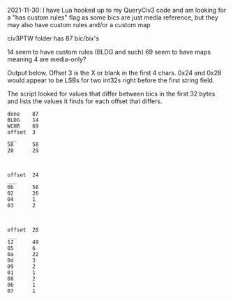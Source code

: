2021-11-30: I have Lua hooked up to my QueryCiv3 code and am looking for a "has custom rules" flag as some bics are just media reference, but they may also have custom rules and/or a custom map

civ3PTW folder has 87 bic/bix's

14 seem to have custom rules (BLDG and such)
69 seem to have maps
meaning 4 are media-only?

Output below. Offset 3 is the X or blank in the first 4 chars.
0x24 and 0x28 would appear to be LSBs for two int32s right before the first
string field.

The script looked for values that differ between bics in the first 32 bytes
and lists the values it finds for each offset that differs.

```
done    87
BLDG    14
WCHR    69
offset  3       
___
58      58
20      29



offset  24      
___
0b      58
02      26
04      1
03      2



offset  28      
___
12      49
05      6
0a      22
0d      3
09      2
01      1
08      2
06      1
07      1
```
